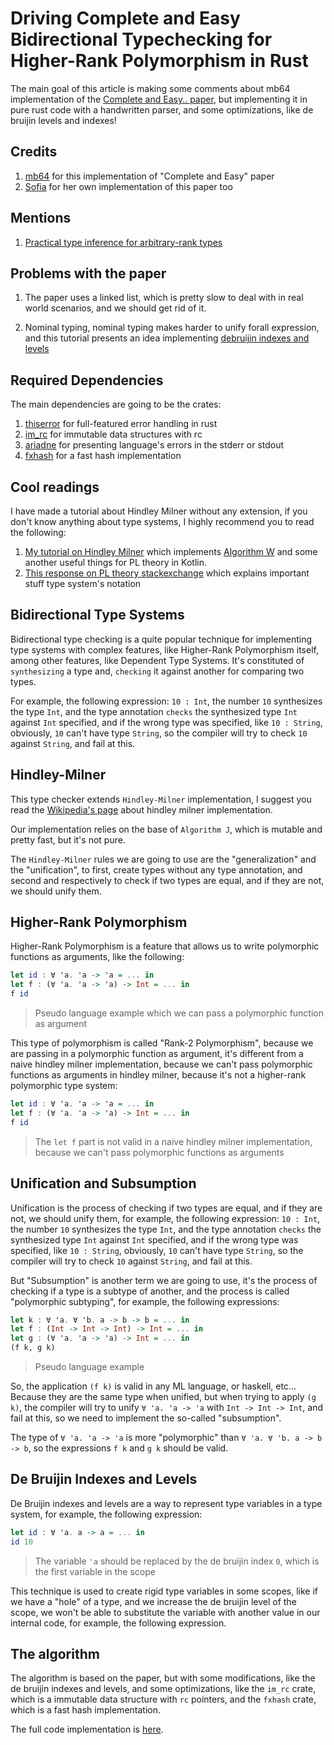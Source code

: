 # Driving Complete and Easy Bidirectional Typechecking for Higher-Rank Polymorphism in Rust

The main goal of this article is making some comments about mb64 implementation of
the [Complete and Easy.. paper](bidir.pdf), but implementing it in pure
rust code with a handwritten parser, and some optimizations, like de bruijin levels and indexes!

## Credits

1. [mb64](https://gist.github.com/mb64/87ac275c327ea923a8d587df7863d8c7#file-tychk_v2-ml)
   for this implementation of "Complete and Easy" paper
2. [Sofia](https://github.com/algebraic-sofia/nuko) for her own implementation of this paper too

## Mentions

1. [Practical type inference for arbitrary-rank types](https://www.microsoft.com/en-us/research/wp-content/uploads/2016/02/putting.pdf)

## Problems with the paper

1. The paper uses a linked list, which is pretty slow to deal with in real world scenarios, and we should get rid of it.

2. Nominal typing, nominal typing makes harder to unify forall expression, and this tutorial presents an idea
   implementing [debruijin indexes and levels](https://en.wikipedia.org/wiki/De_Bruijn_sequence)

## Required Dependencies

The main dependencies are going to be the crates:

1. [thiserror](https://crates.io/crates/thiserror) for full-featured error handling in rust
2. [im_rc](https://crates.io/crates/im_rc) for immutable data structures with rc
3. [ariadne](https://crates.io/crates/ariadne) for presenting language's errors in the stderr or stdout
4. [fxhash](https://crates.io/crates/fxhash) for a fast hash implementation

## Cool readings

I have made a tutorial about Hindley Milner without any extension, if you don't know anything about type systems, I
highly recommend you to read the following:

1. [My tutorial on Hindley Milner](https://github.com/aripiprazole/ekko/blob/main/docs/3_introduction_to_typing.md)
   which implements [Algorithm W](https://en.wikipedia.org/wiki/Hindley%E2%80%93Milner_type_system) and some another
   useful things for PL theory in Kotlin.
2. [This response on PL theory stackexchange](https://langdev.stackexchange.com/questions/2692/how-should-i-read-type-system-notation/2693#2693)
   which explains important stuff type system's notation

## Bidirectional Type Systems

Bidirectional type checking is a quite popular technique for implementing type systems with complex features, like
Higher-Rank Polymorphism itself, among other features, like Dependent Type Systems. It's constituted of `synthesizing` a
type and, `checking` it against another for comparing two types.

For example, the following expression: `10 : Int`, the number `10` synthesizes the type `Int`, and the type
annotation `checks` the synthesized type `Int` against `Int` specified, and if the wrong type was specified,
like `10 : String`, obviously, `10` can't have type `String`, so the compiler will try to check `10` against `String`,
and fail at this.

## Hindley-Milner

This type checker extends `Hindley-Milner` implementation, I suggest you read
the [Wikipedia's page](https://en.wikipedia.org/wiki/Hindley%E2%80%93Milner_type_system) about hindley milner
implementation.

Our implementation relies on the base of `Algorithm J`, which is mutable and pretty fast, but it's not pure.

The `Hindley-Milner` rules we are going to use are the "generalization" and the "unification", to first, create types
without any type annotation, and second and respectively to check if two types are equal, and if they are not, we should
unify them.

## Higher-Rank Polymorphism

Higher-Rank Polymorphism is a feature that allows us to write polymorphic functions as arguments, like the following:

```haskell
let id : ∀ 'a. 'a -> 'a = ... in
let f : (∀ 'a. 'a -> 'a) -> Int = ... in
f id
```

> Pseudo language example which we can pass a polymorphic function as argument

This type of polymorphism is called "Rank-2 Polymorphism", because we are passing in a polymorphic function as argument,
it's different from a naive hindley milner implementation, because we can't pass polymorphic functions as arguments in
hindley milner, because it's not a higher-rank polymorphic type system:

```haskell
let id : ∀ 'a. 'a -> 'a = ... in
let f : (∀ 'a. 'a -> 'a) -> Int = ... in
f id
```

> The `let f` part is not valid in a naive hindley milner implementation, because we can't pass polymorphic functions as
> arguments

## Unification and Subsumption

Unification is the process of checking if two types are equal, and if they are not, we should unify them, for example,
the following expression: `10 : Int`, the number `10` synthesizes the type `Int`, and the type annotation `checks` the
synthesized type `Int` against `Int` specified, and if the wrong type was specified, like `10 : String`, obviously, `10`
can't have type `String`, so the compiler will try to check `10` against `String`, and fail at this.

But "Subsumption" is another term we are going to use, it's the process of checking if a type is a subtype of another,
and the process is called "polymorphic subtyping", for example, the following expressions:

```haskell
let k : ∀ 'a. ∀ 'b. a -> b -> b = ... in
let f : (Int -> Int -> Int) -> Int = ... in
let g : (∀ 'a. 'a -> 'a) -> Int = ... in
(f k, g k)
```

> Pseudo language example

So, the application `(f k)` is valid in any ML language, or haskell, etc... Because they are the same type when unified,
but when trying to apply `(g k)`, the compiler will try to unify `∀ 'a. 'a -> 'a` with `Int -> Int -> Int`, and fail at
this, so we need to implement the so-called "subsumption".

The type of `∀ 'a. 'a -> 'a` is more "polymorphic" than `∀ 'a. ∀ 'b. a -> b -> b`, so the expressions `f k` and `g k`
should be valid.

## De Bruijin Indexes and Levels

De Bruijin indexes and levels are a way to represent type variables in a type system, for example, the following
expression:

```haskell
let id : ∀ 'a. a -> a = ... in
id 10
```

> The variable `'a` should be replaced by the de bruijin index `0`, which is the first variable in the scope

This technique is used to create rigid type variables in some scopes, like if we have a "hole" of a type, and we
increase the de bruijin level of the scope, we won't be able to substitute the variable with another value in our
internal code, for example, the following expression.

## The algorithm

The algorithm is based on the paper, but with some modifications, like the de bruijin indexes and levels, and some
optimizations, like the `im_rc` crate, which is a immutable data structure with `rc` pointers, and the `fxhash` crate,
which is a fast hash implementation.

The full code implementation is [here](https://github.com/aripiprazole/bidir/blob/main/src/main.rs).

